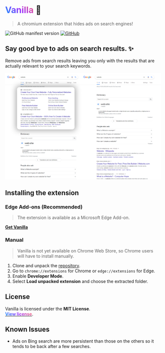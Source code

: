 <h1> <strong style="
    background: -webkit-linear-gradient(45deg, #0496FF, #A133FC, #FF6B66);
    -webkit-background-clip: text;
    -webkit-text-fill-color: transparent;">
Vanilla
</strong>🍦
</h1>

> A chromium extension that hides ads on search engines!

![GitHub manifest version](https://img.shields.io/github/manifest-json/v/christianavi/Vanilla) [![GitHub](https://img.shields.io/github/license/christianavi/Vanilla)](https://github.com/christianavi/Vanilla/blob/main/LICENSE)


## Say good bye to ads on search results. ✨
Remove ads from search results leaving you only with the results that are actually relevant to your search keywords.

![Screenshot](/img/screenshot.png)

## Installing the extension
### Edge Add-ons (Recommended)
> The extension is available as a Microsoft Edge Add-on.

[**Get Vanilla**](https://microsoftedge.microsoft.com/addons/detail/vanilla/jepnfmnnkonefbegpphenpocclhabmnk)
### Manual
> Vanilla is not yet available on Chrome Web Store, so Chrome users will have to install manually.
1. Clone and unpack the [repository](/christianavi/Vanilla/archive/main.zip).
2. Go to `chrome://extensions` for Chrome or `edge://extensions` for Edge.
3. Enable **Developer Mode**.
4. Select **Load unpacked extension** and choose the extracted folder.

## License
Vanilla is licensed under the **MIT License**.<br>
<a href="https://github.com/christianavi/Vanilla/blob/main/LICENSE"><strong style="
    background: -webkit-linear-gradient(45deg, #0496FF, #A133FC, #FF6B66);
    -webkit-background-clip: text;
    -webkit-text-fill-color: transparent;">View license</strong></a>.


## Known Issues
- Ads on Bing search are more persistent than those on the others so it tends to be back after a few searches.
